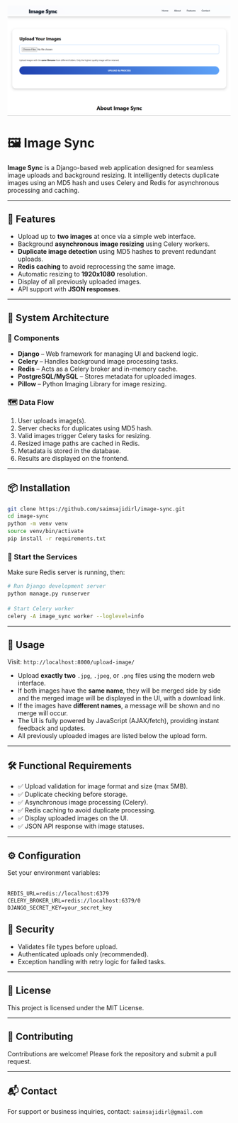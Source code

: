 ![Image Sync Logo](media/imagesync.png)

# 🖼️ Image Sync

**Image Sync** is a Django-based web application designed for seamless image uploads and background resizing. It intelligently detects duplicate images using an MD5 hash and uses Celery and Redis for asynchronous processing and caching.

---

## 🚀 Features

- Upload up to **two images** at once via a simple web interface.
- Background **asynchronous image resizing** using Celery workers.
- **Duplicate image detection** using MD5 hashes to prevent redundant uploads.
- **Redis caching** to avoid reprocessing the same image.
- Automatic resizing to **1920x1080** resolution.
- Display of all previously uploaded images.
- API support with **JSON responses**.

---

## 🧱 System Architecture

### 🔧 Components

- **Django** – Web framework for managing UI and backend logic.
- **Celery** – Handles background image processing tasks.
- **Redis** – Acts as a Celery broker and in-memory cache.
- **PostgreSQL/MySQL** – Stores metadata for uploaded images.
- **Pillow** – Python Imaging Library for image resizing.

### 🗺️ Data Flow

1. User uploads image(s).
2. Server checks for duplicates using MD5 hash.
3. Valid images trigger Celery tasks for resizing.
4. Resized image paths are cached in Redis.
5. Metadata is stored in the database.
6. Results are displayed on the frontend.

---

## 📦 Installation

```bash
git clone https://github.com/saimsajidirl/image-sync.git
cd image-sync
python -m venv venv
source venv/bin/activate
pip install -r requirements.txt
```

### 🔌 Start the Services

Make sure Redis server is running, then:

```bash
# Run Django development server
python manage.py runserver

# Start Celery worker
celery -A image_sync worker --loglevel=info
```

---

## 📸 Usage

Visit: `http://localhost:8000/upload-image/`

- Upload **exactly two** `.jpg`, `.jpeg`, or `.png` files using the modern web interface.
- If both images have the **same name**, they will be merged side by side and the merged image will be displayed in the UI, with a download link.
- If the images have **different names**, a message will be shown and no merge will occur.
- The UI is fully powered by JavaScript (AJAX/fetch), providing instant feedback and updates.
- All previously uploaded images are listed below the upload form.

---

## 🛠 Functional Requirements

- ✅ Upload validation for image format and size (max 5MB).
- ✅ Duplicate checking before storage.
- ✅ Asynchronous image processing (Celery).
- ✅ Redis caching to avoid duplicate processing.
- ✅ Display uploaded images on the UI.
- ✅ JSON API response with image statuses.

---

## ⚙️ Configuration

Set your environment variables:

```env

REDIS_URL=redis://localhost:6379
CELERY_BROKER_URL=redis://localhost:6379/0
DJANGO_SECRET_KEY=your_secret_key
```

## 🔐 Security

- Validates file types before upload.
- Authenticated uploads only (recommended).
- Exception handling with retry logic for failed tasks.

---

## 📜 License

This project is licensed under the MIT License.

---

## 🤝 Contributing

Contributions are welcome! Please fork the repository and submit a pull request.

---

## 📬 Contact

For support or business inquiries, contact: `saimsajidirl@gmail.com`
